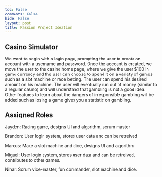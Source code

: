 ```yaml
---
toc: False
comments: False
hide: False
layout: post
title: Passion Project Ideation
---
```


## Casino Simulator

We want to begin with a login page, prompting the user to create an account with a username and password. Once the account is created, we move the user to the casino home page, where we give the user $100 in game currency and the user can choose to spend it on a variety of games such as a slot machine or race betting. The user can spend his desired amount on his machine. The user will eventually run out of money (similar to a regular casino) and will understand that gambling is not a good idea. Other features to learn about the dangers of irresponsible gambling will be added such as losing a game gives you a statistic on gambling.

## Assigned Roles

Jayden: Racing game, designs UI and algorithm, scrum master

Brandon: User login system, stores user data and can be retreived  

Marcus: Make a slot machine and dice, designs UI and algorithm

Miguel: User login system, stores user data and can be retreived, contributes to other games.

Nihar: Scrum vice-master, fun commander, slot machine and dice. 
